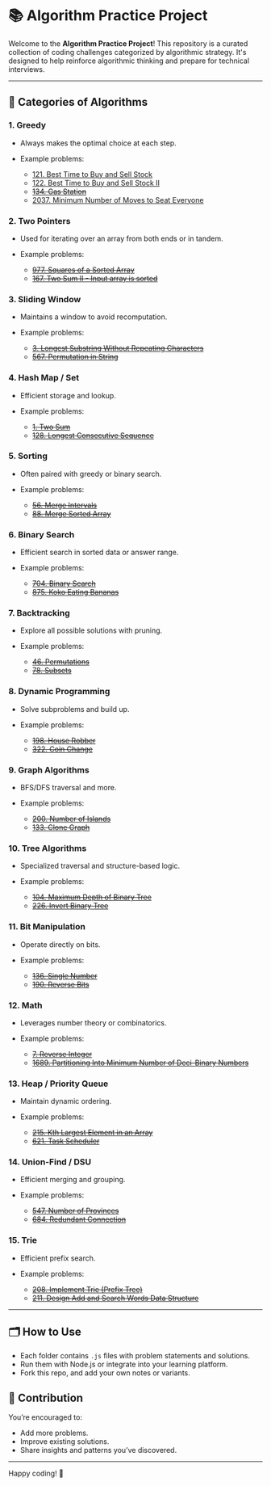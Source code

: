 # 📚 Algorithm Practice Project

Welcome to the **Algorithm Practice Project**! This repository is a curated collection of coding challenges categorized by algorithmic strategy. It's designed to help reinforce algorithmic thinking and prepare for technical interviews.

---

## 🔖 Categories of Algorithms

### 1. Greedy

* Always makes the optimal choice at each step.
* Example problems:

    * [121. Best Time to Buy and Sell Stock](./greedy/121-best-time-to-buy-sell-stock.js)
    * [122. Best Time to Buy and Sell Stock II](./greedy/122-best-time-to-buy-sell-stock-ii.js)
    * ~~[134. Gas Station](./greedy/134-gas-station.js)~~
    * [2037. Minimum Number of Moves to Seat Everyone](./greedy/2037-minimum-number-of-moves-to-seat-everyone.js)

### 2. Two Pointers

* Used for iterating over an array from both ends or in tandem.
* Example problems:

    * ~~[977. Squares of a Sorted Array](./two-pointers/977-squares-of-sorted-array.js)~~
    * ~~[167. Two Sum II - Input array is sorted](./167-two-pointers/two-sum-ii.js)~~

### 3. Sliding Window

* Maintains a window to avoid recomputation.
* Example problems:

    * ~~[3. Longest Substring Without Repeating Characters](./sliding-window/3-longest-substring-no-repeat.js)~~
    * ~~[567. Permutation in String](./sliding-window/567-permutation-in-string.js)~~

### 4. Hash Map / Set

* Efficient storage and lookup.
* Example problems:

    * ~~[1. Two Sum](./hashmap/1-two-sum.js)~~
    * ~~[128. Longest Consecutive Sequence](./hashmap/128-longest-consecutive.js)~~

### 5. Sorting

* Often paired with greedy or binary search.
* Example problems:

    * ~~[56. Merge Intervals](./sorting/56-merge-intervals.js)~~
    * ~~[88. Merge Sorted Array](./sorting/88-merge-sorted-array.js)~~

### 6. Binary Search

* Efficient search in sorted data or answer range.
* Example problems:

    * ~~[704. Binary Search](./binary-search/704-binary-search.js)~~
    * ~~[875. Koko Eating Bananas](./binary-search/875-koko-bananas.js)~~

### 7. Backtracking

* Explore all possible solutions with pruning.
* Example problems:

    * ~~[46. Permutations](./backtracking/46-permutations.js)~~
    * ~~[78. Subsets](./backtracking/78-subsets.js)~~

### 8. Dynamic Programming

* Solve subproblems and build up.
* Example problems:

    * ~~[198. House Robber](./dp/198-house-robber.js)~~
    * ~~[322. Coin Change](./dp/322-coin-change.js)~~

### 9. Graph Algorithms

* BFS/DFS traversal and more.
* Example problems:

    * ~~[200. Number of Islands](./graph/200-number-of-islands.js)~~
    * ~~[133. Clone Graph](./graph/133-clone-graph.js)~~

### 10. Tree Algorithms

* Specialized traversal and structure-based logic.
* Example problems:

    * ~~[104. Maximum Depth of Binary Tree](./tree/104-max-depth.js)~~
    * ~~[226. Invert Binary Tree](./tree/226-invert-tree.js)~~

### 11. Bit Manipulation

* Operate directly on bits.
* Example problems:

    * ~~[136. Single Number](./bit/136-single-number.js)~~
    * ~~[190. Reverse Bits](./bit/190-reverse-bits.js)~~

### 12. Math

* Leverages number theory or combinatorics.
* Example problems:

    * ~~[7. Reverse Integer](./math/7-reverse-integer.js)~~
    * ~~[1689. Partitioning Into Minimum Number of Deci-Binary Numbers](./math/1689-min-deci-binary.js)~~

### 13. Heap / Priority Queue

* Maintain dynamic ordering.
* Example problems:

    * ~~[215. Kth Largest Element in an Array](./heap/215-kth-largest.js)~~
    * ~~[621. Task Scheduler](./heap/621-task-scheduler.js)~~

### 14. Union-Find / DSU

* Efficient merging and grouping.
* Example problems:

    * ~~[547. Number of Provinces](./dsu/547-number-of-provinces.js)~~
    * ~~[684. Redundant Connection](./dsu/684-redundant-connection.js)~~

### 15. Trie

* Efficient prefix search.
* Example problems:

    * ~~[208. Implement Trie (Prefix Tree)](./trie/208-implement-trie.js)~~
    * ~~[211. Design Add and Search Words Data Structure](./trie/211-search-words.js)~~

---

## 🗂 How to Use

* Each folder contains `.js` files with problem statements and solutions.
* Run them with Node.js or integrate into your learning platform.
* Fork this repo, and add your own notes or variants.

## 🧠 Contribution

You’re encouraged to:

* Add more problems.
* Improve existing solutions.
* Share insights and patterns you’ve discovered.

---

Happy coding! 🚀

